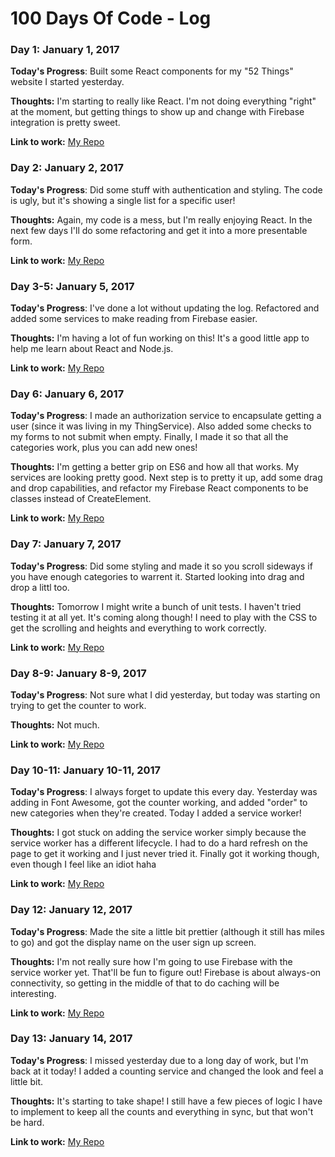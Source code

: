 # 100 Days Of Code - Log

### Day 1: January 1, 2017

**Today's Progress**: Built some React components for my "52 Things" website I started yesterday.

**Thoughts:** I'm starting to really like React. I'm not doing everything "right" at the moment, but getting things to show up and change with Firebase integration is pretty sweet.

**Link to work:** [My Repo](https://github.com/lanesawyer/52-things)

### Day 2: January 2, 2017

**Today's Progress**: Did some stuff with authentication and styling. The code is ugly, but it's showing a single list for a specific user!

**Thoughts:** Again, my code is a mess, but I'm really enjoying React. In the next few days I'll do some refactoring and get it into a more presentable form.

**Link to work:** [My Repo](https://github.com/lanesawyer/52-things)

### Day 3-5: January 5, 2017

**Today's Progress**: I've done a lot without updating the log. Refactored and added some services to make reading from Firebase easier.

**Thoughts:** I'm having a lot of fun working on this! It's a good little app to help me learn about React and Node.js.

**Link to work:** [My Repo](https://github.com/lanesawyer/52-things)

### Day 6: January 6, 2017

**Today's Progress**: I made an authorization service to encapsulate getting a user (since it was living in my ThingService). Also added some checks to my forms to not submit when empty. Finally, I made it so that all the categories work, plus you can add new ones!

**Thoughts:** I'm getting a better grip on ES6 and how all that works. My services are looking pretty good. Next step is to pretty it up, add some drag and drop capabilities, and refactor my Firebase React components to be classes instead of CreateElement.

**Link to work:** [My Repo](https://github.com/lanesawyer/52-things)

### Day 7: January 7, 2017

**Today's Progress**: Did some styling and made it so you scroll sideways if you have enough categories to warrent it. Started looking into drag and drop a littl too.

**Thoughts:** Tomorrow I might write a bunch of unit tests. I haven't tried testing it at all yet. It's coming along though! I need to play with the CSS to get the scrolling and heights and everything to work correctly.

**Link to work:** [My Repo](https://github.com/lanesawyer/52-things)

### Day 8-9: January 8-9, 2017

**Today's Progress**: Not sure what I did yesterday, but today was starting on trying to get the counter to work.

**Thoughts:** Not much.

**Link to work:** [My Repo](https://github.com/lanesawyer/52-things)

### Day 10-11: January 10-11, 2017

**Today's Progress**: I always forget to update this every day. Yesterday was adding in Font Awesome, got the counter working, and added "order" to new categories when they're created. Today I added a service worker!

**Thoughts:** I got stuck on adding the service worker simply because the service worker has a different lifecycle. I had to do a hard refresh on the page to get it working and I just never tried it. Finally got it working though, even though I feel like an idiot haha

**Link to work:** [My Repo](https://github.com/lanesawyer/52-things)

### Day 12: January 12, 2017

**Today's Progress**: Made the site a little bit prettier (although it still has miles to go) and got the display name on the user sign up screen.

**Thoughts:** I'm not really sure how I'm going to use Firebase with the service worker yet. That'll be fun to figure out! Firebase is about always-on connectivity, so getting in the middle of that to do caching will be interesting.

**Link to work:** [My Repo](https://github.com/lanesawyer/52-things)

### Day 13: January 14, 2017

**Today's Progress**: I missed yesterday due to a long day of work, but I'm back at it today! I added a counting service and changed the look and feel a little bit.

**Thoughts:** It's starting to take shape! I still have a few pieces of logic I have to implement to keep all the counts and everything in sync, but that won't be hard.

**Link to work:** [My Repo](https://github.com/lanesawyer/52-things)
